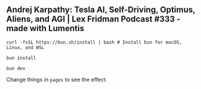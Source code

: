 ## Andrej Karpathy: Tesla AI, Self-Driving, Optimus, Aliens, and AGI | Lex Fridman Podcast #333 - made with Lumentis

`curl -fsSL https://bun.sh/install | bash # Install bun for macOS, Linux, and WSL`

`bun install`

`bun dev`

Change things in `pages` to see the effect.
